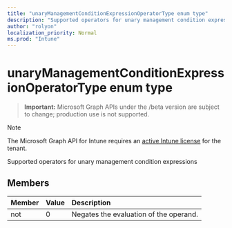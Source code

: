 ```yaml
---
title: "unaryManagementConditionExpressionOperatorType enum type"
description: "Supported operators for unary management condition expressions"
author: "rolyon"
localization_priority: Normal
ms.prod: "Intune"
---
```


# unaryManagementConditionExpressionOperatorType enum type

> **Important:** Microsoft Graph APIs under the /beta version are subject to change; production use is not supported.

> [!NOTE]
> The Microsoft Graph API for Intune requires an [active Intune license](https://go.microsoft.com/fwlink/?linkid=839381) for the tenant.

Supported operators for unary management condition expressions

## Members
|Member|Value|Description|
|:---|:---|:---|
|not|0|Negates the evaluation of the operand.|






